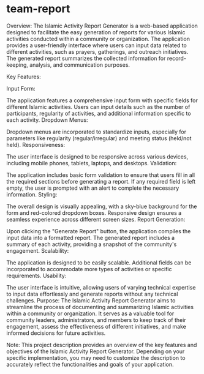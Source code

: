 # team-report
 Overview:
The Islamic Activity Report Generator is a web-based application designed to facilitate the easy generation of reports for various Islamic activities conducted within a community or organization. The application provides a user-friendly interface where users can input data related to different activities, such as prayers, gatherings, and outreach initiatives. The generated report summarizes the collected information for record-keeping, analysis, and communication purposes.

Key Features:

Input Form:

The application features a comprehensive input form with specific fields for different Islamic activities.
Users can input details such as the number of participants, regularity of activities, and additional information specific to each activity.
Dropdown Menus:

Dropdown menus are incorporated to standardize inputs, especially for parameters like regularity (regular/irregular) and meeting status (held/not held).
Responsiveness:

The user interface is designed to be responsive across various devices, including mobile phones, tablets, laptops, and desktops.
Validation:

The application includes basic form validation to ensure that users fill in all the required sections before generating a report.
If any required field is left empty, the user is prompted with an alert to complete the necessary information.
Styling:

The overall design is visually appealing, with a sky-blue background for the form and red-colored dropdown boxes.
Responsive design ensures a seamless experience across different screen sizes.
Report Generation:

Upon clicking the "Generate Report" button, the application compiles the input data into a formatted report.
The generated report includes a summary of each activity, providing a snapshot of the community's engagement.
Scalability:

The application is designed to be easily scalable. Additional fields can be incorporated to accommodate more types of activities or specific requirements.
Usability:

The user interface is intuitive, allowing users of varying technical expertise to input data effortlessly and generate reports without any technical challenges.
Purpose:
The Islamic Activity Report Generator aims to streamline the process of documenting and summarizing Islamic activities within a community or organization. It serves as a valuable tool for community leaders, administrators, and members to keep track of their engagement, assess the effectiveness of different initiatives, and make informed decisions for future activities.

Note: This project description provides an overview of the key features and objectives of the Islamic Activity Report Generator. Depending on your specific implementation, you may need to customize the description to accurately reflect the functionalities and goals of your application.
